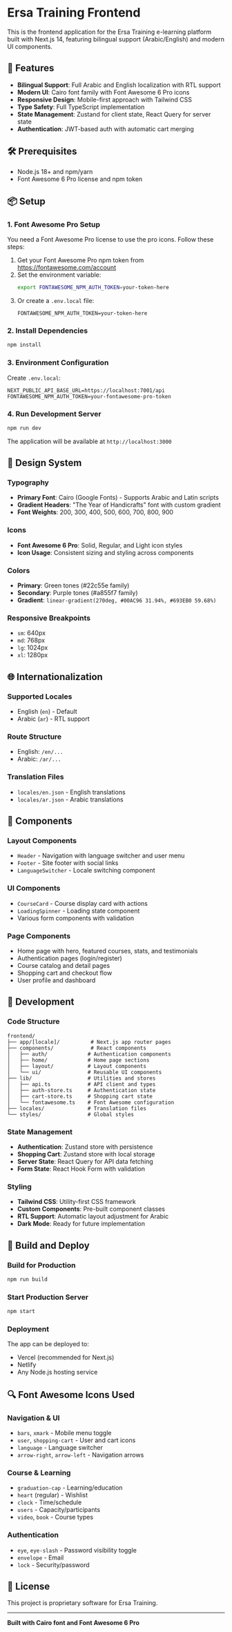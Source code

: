 # Ersa Training Frontend

This is the frontend application for the Ersa Training e-learning platform built with Next.js 14, featuring bilingual support (Arabic/English) and modern UI components.

## 🚀 Features

- **Bilingual Support**: Full Arabic and English localization with RTL support
- **Modern UI**: Cairo font family with Font Awesome 6 Pro icons
- **Responsive Design**: Mobile-first approach with Tailwind CSS
- **Type Safety**: Full TypeScript implementation
- **State Management**: Zustand for client state, React Query for server state
- **Authentication**: JWT-based auth with automatic cart merging

## 🛠️ Prerequisites

- Node.js 18+ and npm/yarn
- Font Awesome 6 Pro license and npm token

## 📦 Setup

### 1. Font Awesome Pro Setup

You need a Font Awesome Pro license to use the pro icons. Follow these steps:

1. Get your Font Awesome Pro npm token from https://fontawesome.com/account
2. Set the environment variable:
   ```bash
   export FONTAWESOME_NPM_AUTH_TOKEN=your-token-here
   ```
3. Or create a `.env.local` file:
   ```env
   FONTAWESOME_NPM_AUTH_TOKEN=your-token-here
   ```

### 2. Install Dependencies

```bash
npm install
```

### 3. Environment Configuration

Create `.env.local`:
```env
NEXT_PUBLIC_API_BASE_URL=https://localhost:7001/api
FONTAWESOME_NPM_AUTH_TOKEN=your-fontawesome-pro-token
```

### 4. Run Development Server

```bash
npm run dev
```

The application will be available at `http://localhost:3000`

## 🎨 Design System

### Typography
- **Primary Font**: Cairo (Google Fonts) - Supports Arabic and Latin scripts
- **Gradient Headers**: "The Year of Handicrafts" font with custom gradient
- **Font Weights**: 200, 300, 400, 500, 600, 700, 800, 900

### Icons
- **Font Awesome 6 Pro**: Solid, Regular, and Light icon styles
- **Icon Usage**: Consistent sizing and styling across components

### Colors
- **Primary**: Green tones (#22c55e family)
- **Secondary**: Purple tones (#a855f7 family)
- **Gradient**: `linear-gradient(270deg, #00AC96 31.94%, #693EB0 59.68%)`

### Responsive Breakpoints
- `sm`: 640px
- `md`: 768px  
- `lg`: 1024px
- `xl`: 1280px

## 🌐 Internationalization

### Supported Locales
- English (`en`) - Default
- Arabic (`ar`) - RTL support

### Route Structure
- English: `/en/...`
- Arabic: `/ar/...`

### Translation Files
- `locales/en.json` - English translations
- `locales/ar.json` - Arabic translations

## 📱 Components

### Layout Components
- `Header` - Navigation with language switcher and user menu
- `Footer` - Site footer with social links
- `LanguageSwitcher` - Locale switching component

### UI Components
- `CourseCard` - Course display card with actions
- `LoadingSpinner` - Loading state component
- Various form components with validation

### Page Components
- Home page with hero, featured courses, stats, and testimonials
- Authentication pages (login/register)
- Course catalog and detail pages
- Shopping cart and checkout flow
- User profile and dashboard

## 🔧 Development

### Code Structure
```
frontend/
├── app/[locale]/          # Next.js app router pages
├── components/            # React components
│   ├── auth/             # Authentication components
│   ├── home/             # Home page sections
│   ├── layout/           # Layout components
│   └── ui/               # Reusable UI components
├── lib/                  # Utilities and stores
│   ├── api.ts            # API client and types
│   ├── auth-store.ts     # Authentication state
│   ├── cart-store.ts     # Shopping cart state
│   └── fontawesome.ts    # Font Awesome configuration
├── locales/              # Translation files
└── styles/               # Global styles
```

### State Management
- **Authentication**: Zustand store with persistence
- **Shopping Cart**: Zustand store with local storage
- **Server State**: React Query for API data fetching
- **Form State**: React Hook Form with validation

### Styling
- **Tailwind CSS**: Utility-first CSS framework
- **Custom Components**: Pre-built component classes
- **RTL Support**: Automatic layout adjustment for Arabic
- **Dark Mode**: Ready for future implementation

## 🚀 Build and Deploy

### Build for Production
```bash
npm run build
```

### Start Production Server
```bash
npm start
```

### Deployment
The app can be deployed to:
- Vercel (recommended for Next.js)
- Netlify
- Any Node.js hosting service

## 🔍 Font Awesome Icons Used

### Navigation & UI
- `bars`, `xmark` - Mobile menu toggle
- `user`, `shopping-cart` - User and cart icons
- `language` - Language switcher
- `arrow-right`, `arrow-left` - Navigation arrows

### Course & Learning
- `graduation-cap` - Learning/education
- `heart` (regular) - Wishlist
- `clock` - Time/schedule
- `users` - Capacity/participants
- `video`, `book` - Course types

### Authentication
- `eye`, `eye-slash` - Password visibility toggle
- `envelope` - Email
- `lock` - Security/password

## 📄 License

This project is proprietary software for Ersa Training.

---

**Built with Cairo font and Font Awesome 6 Pro**
